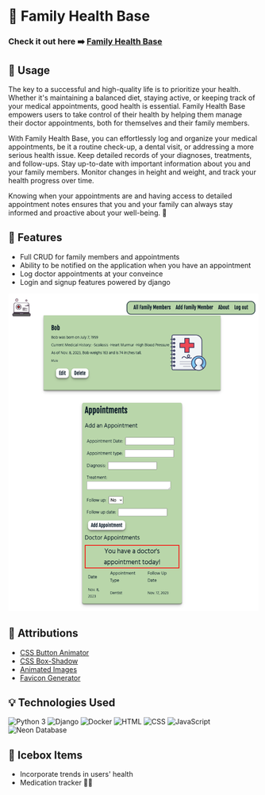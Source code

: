 # 🏥 Family Health Base

### Check it out here ➡️ [Family Health Base](https://yourfamilyhealthbase.fly.dev/)

## 💪 Usage
The key to a successful and high-quality life is to prioritize your health. Whether it's maintaining a balanced diet, staying active, or keeping track of your medical appointments, good health is essential. Family Health Base empowers users to take control of their health by helping them manage their doctor appointments, both for themselves and their family members.

With Family Health Base, you can effortlessly log and organize your medical appointments, be it a routine check-up, a dental visit, or addressing a more serious health issue. Keep detailed records of your diagnoses, treatments, and follow-ups. Stay up-to-date with important information about you and your family members. Monitor changes in height and weight, and track your health progress over time.

Knowing when your appointments are and having access to detailed appointment notes ensures that you and your family can always stay informed and proactive about your well-being. 🌟

## 🌟 Features
- Full CRUD for family members and appointments
- Ability to be notified on the application when you have an appointment
- Log doctor appointments at your conveince
- Login and signup features powered by django

![Screenshot](/main_app/static/images/screenshot.png)


## 🙌 Attributions
- [CSS Button Animator](https://getcssscan.com/css-buttons-examples?ref=beautifulboxshadow-bottom)
- [CSS Box-Shadow](https://getcssscan.com/css-box-shadow-examples)
- [Animated Images](https://lottiefiles.com/)
- [Favicon Generator](https://favicon.io/favicon-generator/)

## 💡 Technologies Used
![Python 3](https://img.shields.io/badge/Python-3.x-blue?style=flat&logo=python&logoColor=white)
![Django](https://img.shields.io/badge/Django-3.x-green?style=flat&logo=django&logoColor=white)
![Docker](https://img.shields.io/badge/Docker-Latest-blue?style=flat&logo=docker&logoColor=white)
![HTML](https://img.shields.io/badge/HTML-5-orange?style=flat&logo=html5&logoColor=white)
![CSS](https://img.shields.io/badge/CSS-3-blue?style=flat&logo=css3&logoColor=white)
![JavaScript](https://img.shields.io/badge/JavaScript-ES6-yellow?style=flat&logo=javascript&logoColor=white)
![Neon Database](https://img.shields.io/badge/Neon-Database-brightgreen?style=flat&logo=database&logoColor=white)


## 🧊 Icebox Items
- Incorporate trends in users' health
- Medication tracker 📆💊






